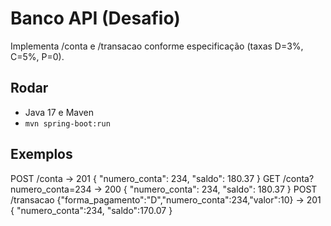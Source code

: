 # Banco API (Desafio)
Implementa /conta e /transacao conforme especificação (taxas D=3%, C=5%, P=0).

## Rodar
- Java 17 e Maven
- `mvn spring-boot:run`

## Exemplos
POST /conta  -> 201  { "numero_conta": 234, "saldo": 180.37 }
GET  /conta?numero_conta=234 -> 200 { "numero_conta": 234, "saldo": 180.37 }
POST /transacao {"forma_pagamento":"D","numero_conta":234,"valor":10} -> 201 { "numero_conta":234, "saldo":170.07 }
